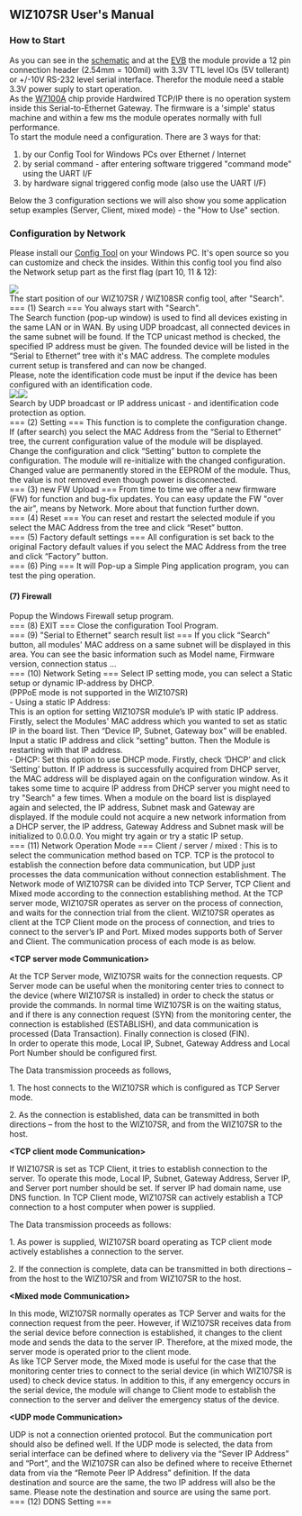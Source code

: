 ## WIZ107SR User's Manual

### How to Start

As you can see in the [schematic](/products/wiz107sr/wiz107sr_sch/start)
and at the [EVB](/products/wiz107sr/wiz107sr_EVB/start) the module
provide a 12 pin connection header (2.54mm = 100mil) with 3.3V TTL level
IOs (5V tollerant) or +/-10V RS-232 level serial interface. Therefor the
module need a stable 3.3V power suply to start operation.  
As the [W7100A](/products/w7100a/start) chip provide Hardwired TCP/IP
there is no operation system inside this Serial-to-Ethernet Gateway. The
firmware is a 'simple' status machine and within a few ms the module
operates normally with full performance.  
To start the module need a configuration. There are 3 ways for that:

1.  by our Config Tool for Windows PCs over Ethernet / Internet
2.  by serial command - after entering software triggered "command mode"
    using the UART I/F
3.  by hardware signal triggered config mode (also use the UART I/F)

Below the 3 configuration sections we will also show you some
application setup examples (Server, Client, mixed mode) - the "How to
Use" section.
### Configuration by Network

Please install our [Config
Tool](http://eucache.wiznet.co.kr/sub_modules/en/product/product_detail.asp?Refid=706&page=1&cate1=5&cate2=8&cate3=0&pid=1092&cType=2)
on your Windows PC. It's open source so you can customize and check the
insides. Within this config tool you find also the Network setup part as
the first flag (part 10, 11 & 12):  
  
![](/products/wiz107sr/wiz107sr_um/wiz107sr_network.jpg)  
The start position of our WIZ107SR / WIZ108SR config tool, after
"Search".  
\=== (1) Search === You always start with "Search".  
The Search function (pop-up window) is used to find all devices existing
in the same LAN or in WAN. By using UDP broadcast, all connected devices
in the same subnet will be found. If the TCP unicast method is checked,
the specified IP address must be given. The founded device will be
listed in the “Serial to Ethernet” tree with it's MAC address. The
complete modules current setup is transfered and can now be changed.  
Please, note the identification code must be input if the device has
been configured with an identification code.  
![](/products/wiz107sr/wiz107sr_um/wiz107sr_search-udp.jpg)![](/products/wiz107sr/wiz107sr_um/wiz107sr_search-tcp.jpg)  
Search by UDP broadcast or IP address unicast - and identification code
protection as option.  
\=== (2) Setting === This function is to complete the configuration
change.  
If (after search) you select the MAC Address from the “Serial to
Ethernet” tree, the current configuration value of the module will be
displayed. Change the configuration and click “Setting” button to
complete the configuration. The module will re-initialize with the
changed configuration. Changed value are permanently stored in the
EEPROM of the module. Thus, the value is not removed even though power
is disconnected.  
\=== (3) new FW Upload === From time to time we offer a new firmware
(FW) for function and bug-fix updates. You can easy update the FW "over
the air", means by Network. More about that function further down.  
\=== (4) Reset === You can reset and restart the selected module if you
select the MAC Address from the tree and click “Reset” button.  
\=== (5) Factory default settings === All configuration is set back to
the original Factory default values if you select the MAC Address from
the tree and click “Factory” button.  
\=== (6) Ping === It will Pop-up a Simple Ping application program, you
can test the ping operation.
#### (7) Firewall

Popup the Windows Firewall setup program.  
\=== (8) EXIT === Close the configuration Tool Program.  
\=== (9) "Serial to Ethernet" search result list === If you click
“Search” button, all modules' MAC address on a same subnet will be
displayed in this area. You can see the basic information such as Model
name, Firmware version, connection status ...  
\=== (10) Network Seting === Select IP setting mode, you can select a
Static setup or dynamic IP-address by DHCP.  
(PPPoE mode is not supported in the WIZ107SR)  
\- Using a static IP Address:  
This is an option for setting WIZ107SR module’s IP with static IP
address. Firstly, select the Modules' MAC address which you wanted to
set as static IP in the board list. Then “Device IP, Subnet, Gateway
box” will be enabled. Input a static IP address and click “setting”
button. Then the Module is restarting with that IP address.  
\- DHCP: Set this option to use DHCP mode. Firstly, check ‘DHCP’ and
click ‘Setting’ button. If IP address is successfully acquired from DHCP
server, the MAC address will be displayed again on the configuration
window. As it takes some time to acquire IP address from DHCP server you
might need to try "Search" a few times. When a module on the board list
is displayed again and selected, the IP address, Subnet mask and Gateway
are displayed. If the module could not acquire a new network information
from a DHCP server, the IP address, Gateway Address and Subnet mask will
be initialized to 0.0.0.0. You might try again or try a static IP
setup.  
\=== (11) Network Operation Mode === Client / server / mixed : This is
to select the communication method based on TCP. TCP is the protocol to
establish the connection before data communication, but UDP just
processes the data communication without connection establishment. The
Network mode of WIZ107SR can be divided into TCP Server, TCP Client and
Mixed mode according to the connection establishing method. At the TCP
server mode, WIZ107SR operates as server on the process of connection,
and waits for the connection trial from the client. WIZ107SR operates as
client at the TCP Client mode on the process of connection, and tries to
connect to the server’s IP and Port. Mixed modes supports both of Server
and Client. The communication process of each mode is as below.

**\<TCP server mode Communication\>**

At the TCP Server mode, WIZ107SR waits for the connection requests.
CP Server mode can be useful when the monitoring center tries to connect
to the device (where WIZ107SR is installed) in order to check the status
or provide the commands. In normal time WIZ107SR is on the waiting
status, and if there is any connection request (SYN) from the monitoring
center, the connection is established (ESTABLISH), and data
communication is processed (Data Transaction). Finally connection is
closed (FIN).  
In order to operate this mode, Local IP, Subnet, Gateway Address and
Local Port Number should be configured first.

The Data transmission proceeds as follows,

1\. The host connects to the WIZ107SR which is configured as TCP Server
mode.

2\. As the connection is established, data can be transmitted in both
directions – from the host to the WIZ107SR, and from the WIZ107SR to the
host.

**\<TCP client mode Communication\>**

If WIZ107SR is set as TCP Client, it tries to establish connection to
the server. To operate this mode, Local IP, Subnet, Gateway Address,
Server IP, and Server port number should be set. If server IP had domain
name, use DNS function. In TCP Client mode, WIZ107SR can actively
establish a TCP connection to a host computer when power is supplied.

The Data transmission proceeds as follows:

1\. As power is supplied, WIZ107SR board operating as TCP client mode
actively establishes a connection to the server.

2\. If the connection is complete, data can be transmitted in both
directions – from the host to the WIZ107SR and from WIZ107SR to the
host.

**\<Mixed mode Communication\>**

In this mode, WIZ107SR normally operates as TCP Server and waits for the
connection request from the peer. However, if WIZ107SR receives data
from the serial device before connection is established, it changes to
the client mode and sends the data to the server IP. Therefore, at the
mixed mode, the server mode is operated prior to the client mode.  
As like TCP Server mode, the Mixed mode is useful for the case that the
monitoring center tries to connect to the serial device (in which
WIZ107SR is used) to check device status. In addition to this, if any
emergency occurs in the serial device, the module will change to Client
mode to establish the connection to the server and deliver the emergency
status of the device.

**\<UDP mode Communication\>**

UDP is not a connection oriented protocol. But the communication port
should also be defined well. If the UDP mode is selected, the data from
serial interface can be defined where to delivery via the “Sever IP
Address” and “Port”, and the WIZ107SR can also be defined where to
receive Ethernet data from via the “Remote Peer IP Address” definition.
If the data destination and source are the same, the two IP address will
also be the same. Please note the destination and source are using the
same port.  
\=== (12) DDNS Setting ===
